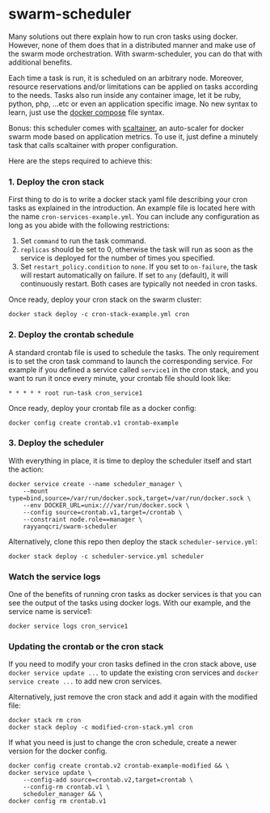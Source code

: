 # swarm-scheduler

Many solutions out there explain how to run cron tasks using docker.
However, none of them does that in a distributed manner and make use
of the swarm mode orchestration.
With swarm-scheduler, you can do that with additional benefits.

Each time a task is run, it is scheduled on an arbitrary node.
Moreover, resource reservations and/or limitations can be applied on tasks
according to the needs. Tasks also run inside any container image, let it
be ruby, python, php, ...etc or even an application specific image.
No new syntax to learn, just use the [docker compose](https://docs.docker.com/compose/compose-file) file syntax.

Bonus: this scheduler comes with [scaltainer](https://github.com/hammady/scaltainer), an auto-scaler for docker swarm mode based on application metrics.
To use it, just define a minutely task that calls scaltainer with proper configuration.

Here are the steps required to achieve this:

### 1. Deploy the cron stack

First thing to do is to write a docker stack yaml file describing
your cron tasks as explained in the introduction.
An example file is located here with the name `cron-services-example.yml`.
You can include any configuration as long as you abide with the following
restrictions:

1. Set `command` to run the task command.
2. `replicas` should be set to 0, otherwise the task will run 
as soon as the service is deployed for the number of times you specified.
3. Set `restart_policy.condition` to `none`. If you set to `on-failure`,
the task will restart automatically on failure. If set to `any` (default),
it will continuously restart. Both cases are typically not needed in cron tasks.

Once ready, deploy your cron stack on the swarm cluster:

    docker stack deploy -c cron-stack-example.yml cron

### 2. Deploy the crontab schedule

A standard crontab file is used to schedule the tasks.
The only requirement is to set the cron task command to launch the corresponding service.
For example if you defined a service called `service1` in the cron stack,
and you want to run it once every minute, your crontab file should look like:

    * * * * * root run-task cron_service1

Once ready, deploy your crontab file as a docker config:

    docker config create crontab.v1 crontab-example

### 3. Deploy the scheduler

With everything in place, it is time to deploy the scheduler itself
and start the action:

    docker service create --name scheduler_manager \
        --mount type=bind,source=/var/run/docker.sock,target=/var/run/docker.sock \
        --env DOCKER_URL=unix:///var/run/docker.sock \
        --config source=crontab.v1,target=/crontab \
        --constraint node.role==manager \
        rayyanqcri/swarm-scheduler

Alternatively, clone this repo then deploy the stack `scheduler-service.yml`:

    docker stack deploy -c scheduler-service.yml scheduler

### Watch the service logs

One of the benefits of running cron tasks as docker services is that
you can see the output of the tasks using docker logs. With our
example, and the service name is service1:

    docker service logs cron_service1

### Updating the crontab or the cron stack

If you need to modify your cron tasks defined in the cron stack above,
use `docker service update ...` to update the existing cron services and
`docker service create ...` to add new cron services.

Alternatively, just remove the cron stack and add it again with the modified file:

    docker stack rm cron
    docker stack deploy -c modified-cron-stack.yml cron

If what you need is just to change the cron schedule, create a newer version
for the docker config.

    docker config create crontab.v2 crontab-example-modified && \
    docker service update \
        --config-add source=crontab.v2,target=crontab \
        --config-rm crontab.v1 \
        scheduler_manager && \
    docker config rm crontab.v1
